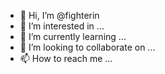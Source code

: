 - 👋 Hi, I’m @fighterin
- 👀 I’m interested in ...
- 🌱 I’m currently learning ...
- 💞️ I’m looking to collaborate on ...
- 📫 How to reach me ...

<!---
fighterin/fighterin is a ✨ special ✨ repository because its `README.md` (this file) appears on your GitHub profile.
You can click the Preview link to take a look at your changes.
--->
